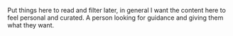 Put things here to read and filter later, in general I want the content here to feel personal and curated. A person looking for guidance and giving them what they want.